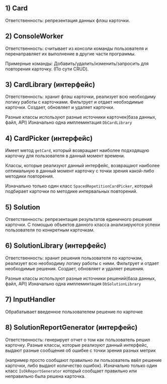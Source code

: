 ## 1) Card
Ответственность: репрезентация данных флэш карточки.

## 2) ConsoleWorker
Ответственность: считывает из консоли команды пользователя
и перенаправляет их выполнение в другие части программы. 

Примерные команды: 
Добавить/удалить/изменить/запросить для повторения карточку. (По сути CRUD).

## 3) CardLibrary (интерфейс)
Ответственность: хранит флэш карточки, реализует всю необходиму логику работы с карточками. Фильтрует и отдает необходимые карточки. Создает, обновляет и удаляет карточки. 

Разные классы используют разные источники карточек(база данных, файл, API)
Изначально одна имплеминтация ```DbCardLibrary```


## 4) CardPicker (интерфейс)
Имеет метод ```getCard```, который возвращает наиболее подходящую карточку для пользователя
в данный момент времени.

Классы, которые реализуют данный интерфейс, возвращают наиболее оптимальную в данный момент карточку
с точки зрения какой-либо методики повторения. 

Изначально только один класс ```SpacedRepetitionCardPicker```, 
который подбирает карточки по методике интервальных повторений.

## 5) Solution
Ответственность: репрезентация результатов единичного решения карточки. С помощью объектов данного класса анализируются успехи пользователя по конкретным карточкам. 

## 6) SolutionLibrary (интерфейс)
Ответственность: хранит решения пользователя по карточкам, реализует всю необходиму логику работы с ними. Фильтрует и отдает необходимые решения. Создает, обновляет и удаляет решения.

Разные классы используют разные источники решений(база данных, файл, API)
Изначально одна имплеминтация ```DbSolutionLibrary```

## 7) InputHandler
Обрабатывает введенное пользователем решение по карточке

## 8) SolutionReportGenerator (интерфейс)

Ответственность: генерирует отчет о том как пользователь решил карточку.
Разные классы, которые реализуют данный интерфейс, выдают разные сообщения об ошибке с точки зрения разных метрик 

(например просто сообщают правильно ли пользователь ввёл решение карточки, либо выдают количество ошибок).
Изначально только один класс ```IsOkReportGenerator```
который сообщает правильно или неправильно была решена карточка.

